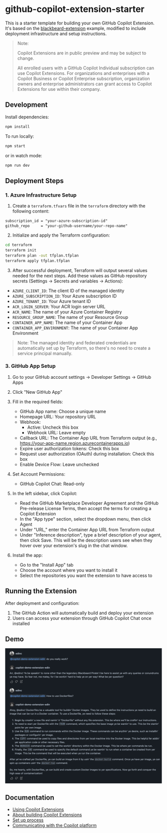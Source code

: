 # github-copilot-extension-starter

This is a starter template for building your own GitHub Copilot Extension. It's based on the [blackbeard-extension](https://github.com/github/copilot-example-agents/tree/main/blackbeard-extension) example, modified to include deployment infrastructure and setup instructions.
> Note:
> 
> Copilot Extensions are in public preview and may be subject to change.
> 
> All enrolled users with a GitHub Copilot Individual subscription can use Copilot Extensions.
> For organizations and enterprises with a Copilot Business or Copilot Enterprise subscription, organization owners and enterprise administrators can grant access to Copilot Extensions for use within their company.

## Development

Install dependencies:

```bash
npm install
```

To run locally:

```bash
npm start
```

or in watch mode:

```bash
npm run dev
```

## Deployment Steps

### 1. Azure Infrastructure Setup

1. Create a `terraform.tfvars` file in the `terraform` directory with the following content:
```hcl
subscription_id = "your-azure-subscription-id"
github_repo     = "your-github-username/your-repo-name"
```

2. Initialize and apply the Terraform configuration:
```bash
cd terraform
terraform init
terraform plan -out tfplan.tfplan
terraform apply tfplan.tfplan
```

3. After successful deployment, Terraform will output several values needed for the next steps. Add these values as GitHub repository secrets (Settings -> Secrets and variables -> Actions):

- `AZURE_CLIENT_ID`: The client ID of the managed identity
- `AZURE_SUBSCRIPTION_ID`: Your Azure subscription ID
- `AZURE_TENANT_ID`: Your Azure tenant ID
- `ACR_LOGIN_SERVER`: Your ACR login server URL
- `ACR_NAME`: The name of your Azure Container Registry
- `RESOURCE_GROUP_NAME`: The name of your Resource Group
- `CONTAINER_APP_NAME`: The name of your Container App
- `CONTAINER_APP_ENVIRONMENT`: The name of your Container App Environment

> Note: The managed identity and federated credentials are automatically set up by Terraform, so there's no need to create a service principal manually.

### 3. GitHub App Setup

1. Go to your GitHub account settings -> Developer Settings -> GitHub Apps
2. Click "New GitHub App"
3. Fill in the required fields:
   - GitHub App name: Choose a unique name
   - Homepage URL: Your repository URL
   - Webhook: 
     - Active: Uncheck this box
     - Webhook URL: Leave empty
   - Callback URL: The Container App URL from Terraform output (e.g., https://your-app-name.region.azurecontainerapps.io)
   - Expire user authorization tokens: Check this box
   - Request user authorization (OAuth) during installation: Check this box
   - Enable Device Flow: Leave unchecked

4. Set Account Permissions:
   - GitHub Copilot Chat: Read-only

5. In the left sidebar, click Copilot:
   - Read the GitHub Marketplace Developer Agreement and the GitHub Pre-release License Terms, then accept the terms for creating a Copilot Extension
   - In the "App type" section, select the dropdown menu, then click Agent
   - Under "URL," enter the Container App URL from Terraform output
   - Under "Inference description", type a brief description of your agent, then click Save. This will be the description users see when they hover over your extension's slug in the chat window.

6. Install the app:
   - Go to the "Install App" tab
   - Choose the account where you want to install it
   - Select the repositories you want the extension to have access to

## Running the Extension

After deployment and configuration:

1. The GitHub Action will automatically build and deploy your extension
2. Users can access your extension through GitHub Copilot Chat once installed

## Demo
![Demo Screenshot](./screenshots/Screenshot_2025-03-14.png)

## Documentation
- [Using Copilot Extensions](https://docs.github.com/en/copilot/using-github-copilot/using-extensions-to-integrate-external-tools-with-copilot-chat)
- [About building Copilot Extensions](https://docs.github.com/en/copilot/building-copilot-extensions/about-building-copilot-extensions)
- [Set up process](https://docs.github.com/en/copilot/building-copilot-extensions/setting-up-copilot-extensions)
- [Communicating with the Copilot platform](https://docs.github.com/en/copilot/building-copilot-extensions/building-a-copilot-agent-for-your-copilot-extension/configuring-your-copilot-agent-to-communicate-with-the-copilot-platform)